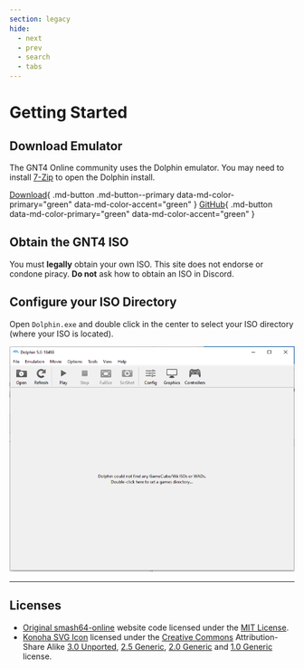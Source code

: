 ```yaml
---
section: legacy
hide:
  - next
  - prev
  - search
  - tabs
---
```


# Getting Started

## Download Emulator

The GNT4 Online community uses the Dolphin emulator. You may need to install
[7-Zip](https://www.7-zip.org/) to open the Dolphin install.

[Download](https://dolphin-emu.org/download/){ .md-button .md-button--primary data-md-color-primary="green" data-md-color-accent="green" }
[GitHub](https://github.com/dolphin-emu/dolphin){ .md-button data-md-color-primary="green" data-md-color-accent="green" }

## Obtain the GNT4 ISO

You must **legally** obtain your own ISO. This site does not endorse or condone piracy. **Do not** ask how to obtain an ISO in Discord.

## Configure your ISO Directory

Open `Dolphin.exe` and double click in the center to select your ISO directory
(where your ISO is located).

![rom directory selection](/assets/images/rom_directory.png)

---

## Licenses

- [Original smash64-online](https://github.com/smash64-dev/smash64-online) website code licensed
under the [MIT License](https://opensource.org/license/mit/).
- [Konoha SVG Icon](https://commons.wikimedia.org/wiki/File:Simbolo_konoha.svg) licensed under the
[Creative Commons](https://en.wikipedia.org/wiki/Creative_Commons) Attribution-Share Alike
[3.0 Unported](https://creativecommons.org/licenses/by-sa/3.0/deed.en),
[2.5 Generic](https://creativecommons.org/licenses/by-sa/2.5/deed.en),
[2.0 Generic](https://creativecommons.org/licenses/by-sa/2.0/deed.en) and
[1.0 Generic](https://creativecommons.org/licenses/by-sa/1.0/deed.en) license.
